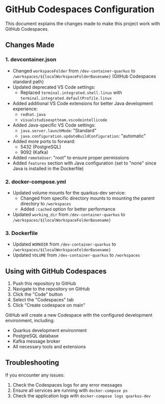 # GitHub Codespaces Configuration

This document explains the changes made to make this project work with GitHub Codespaces.

## Changes Made

### 1. devcontainer.json

- Changed `workspaceFolder` from `/dev-container-quarkus` to `/workspaces/${localWorkspaceFolderBasename}` (GitHub Codespaces standard path)
- Updated deprecated VS Code settings:
  - Replaced `terminal.integrated.shell.linux` with `terminal.integrated.defaultProfile.linux`
- Added additional VS Code extensions for better Java development experience:
  - `redhat.java`
  - `visualstudioexptteam.vscodeintellicode`
- Added Java-specific VS Code settings:
  - `java.server.launchMode`: "Standard"
  - `java.configuration.updateBuildConfiguration`: "automatic"
- Added more ports to forward:
  - 5432 (PostgreSQL)
  - 9092 (Kafka)
- Added `remoteUser`: "root" to ensure proper permissions
- Added `features` section with Java configuration (set to "none" since Java is installed in the Dockerfile)

### 2. docker-compose.yml

- Updated volume mounts for the quarkus-dev service:
  - Changed from specific directory mounts to mounting the parent directory to `/workspaces`
  - Added `:cached` option for better performance
- Updated `working_dir` from `/dev-container-quarkus` to `/workspaces/${localWorkspaceFolderBasename}`

### 3. Dockerfile

- Updated `WORKDIR` from `/dev-container-quarkus` to `/workspaces/${localWorkspaceFolderBasename}`
- Updated `VOLUME` from `/dev-container-quarkus` to `/workspaces`

## Using with GitHub Codespaces

1. Push this repository to GitHub
2. Navigate to the repository on GitHub
3. Click the "Code" button
4. Select the "Codespaces" tab
5. Click "Create codespace on main"

GitHub will create a new Codespace with the configured development environment, including:
- Quarkus development environment
- PostgreSQL database
- Kafka message broker
- All necessary tools and extensions

## Troubleshooting

If you encounter any issues:

1. Check the Codespaces logs for any error messages
2. Ensure all services are running with `docker-compose ps`
3. Check the application logs with `docker-compose logs quarkus-dev`